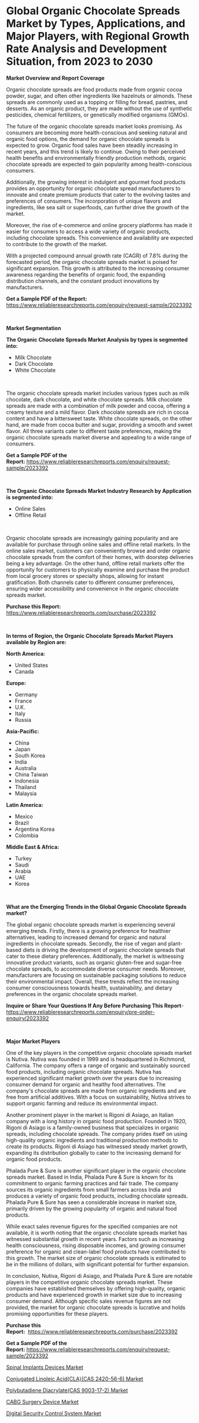 <p><h1>Global Organic Chocolate Spreads Market by Types, Applications, and Major Players, with Regional Growth Rate Analysis and Development Situation, from 2023 to 2030</h1></p><p><strong>Market Overview and Report Coverage</strong></p>
<p><p>Organic chocolate spreads are food products made from organic cocoa powder, sugar, and often other ingredients like hazelnuts or almonds. These spreads are commonly used as a topping or filling for bread, pastries, and desserts. As an organic product, they are made without the use of synthetic pesticides, chemical fertilizers, or genetically modified organisms (GMOs).</p><p>The future of the organic chocolate spreads market looks promising. As consumers are becoming more health-conscious and seeking natural and organic food options, the demand for organic chocolate spreads is expected to grow. Organic food sales have been steadily increasing in recent years, and this trend is likely to continue. Owing to their perceived health benefits and environmentally friendly production methods, organic chocolate spreads are expected to gain popularity among health-conscious consumers.</p><p>Additionally, the growing interest in indulgent and gourmet food products provides an opportunity for organic chocolate spread manufacturers to innovate and create premium products that cater to the evolving tastes and preferences of consumers. The incorporation of unique flavors and ingredients, like sea salt or superfoods, can further drive the growth of the market.</p><p>Moreover, the rise of e-commerce and online grocery platforms has made it easier for consumers to access a wide variety of organic products, including chocolate spreads. This convenience and availability are expected to contribute to the growth of the market.</p><p>With a projected compound annual growth rate (CAGR) of 7.8% during the forecasted period, the organic chocolate spreads market is poised for significant expansion. This growth is attributed to the increasing consumer awareness regarding the benefits of organic food, the expanding distribution channels, and the constant product innovations by manufacturers.</p></p>
<p><strong>Get a Sample PDF of the Report:</strong> <a href="https://www.reliableresearchreports.com/enquiry/request-sample/2023392">https://www.reliableresearchreports.com/enquiry/request-sample/2023392</a></p>
<p>&nbsp;</p>
<p><strong>Market Segmentation</strong></p>
<p><strong>The Organic Chocolate Spreads Market Analysis by types is segmented into:</strong></p>
<p><ul><li>Milk Chocolate</li><li>Dark Chocolate</li><li>White Chocolate</li></ul></p>
<p>&nbsp;</p>
<p><p>The organic chocolate spreads market includes various types such as milk chocolate, dark chocolate, and white chocolate spreads. Milk chocolate spreads are made with a combination of milk powder and cocoa, offering a creamy texture and a mild flavor. Dark chocolate spreads are rich in cocoa content and have a bittersweet taste. White chocolate spreads, on the other hand, are made from cocoa butter and sugar, providing a smooth and sweet flavor. All three variants cater to different taste preferences, making the organic chocolate spreads market diverse and appealing to a wide range of consumers.</p></p>
<p><strong>Get a Sample PDF of the Report:</strong>&nbsp;<a href="https://www.reliableresearchreports.com/enquiry/request-sample/2023392">https://www.reliableresearchreports.com/enquiry/request-sample/2023392</a></p>
<p>&nbsp;</p>
<p><strong>The Organic Chocolate Spreads Market Industry Research by Application is segmented into:</strong></p>
<p><ul><li>Online Sales</li><li>Offline Retail</li></ul></p>
<p>&nbsp;</p>
<p><p>Organic chocolate spreads are increasingly gaining popularity and are available for purchase through online sales and offline retail markets. In the online sales market, customers can conveniently browse and order organic chocolate spreads from the comfort of their homes, with doorstep deliveries being a key advantage. On the other hand, offline retail markets offer the opportunity for customers to physically examine and purchase the product from local grocery stores or specialty shops, allowing for instant gratification. Both channels cater to different consumer preferences, ensuring wider accessibility and convenience in the organic chocolate spreads market.</p></p>
<p><strong>Purchase this Report:</strong>&nbsp; <a href="https://www.reliableresearchreports.com/purchase/2023392">https://www.reliableresearchreports.com/purchase/2023392</a></p>
<p>&nbsp;</p>
<p><strong>In terms of Region, the Organic Chocolate Spreads Market Players available by Region are:</strong></p>
<p>
    <p> <strong> North America: </strong>
        <ul>
            <li>United States</li>
            <li>Canada</li>
        </ul>
        </p> 
    <p> <strong> Europe: </strong>
        <ul>
            <li>Germany</li>
            <li>France</li>
            <li>U.K.</li>
            <li>Italy</li>
            <li>Russia</li>
        </ul>
        </p> 
    <p> <strong> Asia-Pacific: </strong>
        <ul>
            <li>China</li>
            <li>Japan</li>
            <li>South Korea</li>
            <li>India</li>
            <li>Australia</li>
            <li>China Taiwan</li>
            <li>Indonesia</li>
            <li>Thailand</li>
            <li>Malaysia</li>
        </ul>
        </p> 
    <p> <strong> Latin America: </strong>
        <ul>
            <li>Mexico</li>
            <li>Brazil</li>
            <li>Argentina Korea</li>
            <li>Colombia</li>
        </ul>
        </p> 
    <p> <strong> Middle East & Africa: </strong>
        <ul>
            <li>Turkey</li>
            <li>Saudi</li>
            <li>Arabia</li>
            <li>UAE</li>
            <li>Korea</li>
        </ul>
    </p>
    </p>
<p>&nbsp;</p>
<p><strong>What are the Emerging Trends in the Global Organic Chocolate Spreads market?</strong></p>
<p><p>The global organic chocolate spreads market is experiencing several emerging trends. Firstly, there is a growing preference for healthier alternatives, leading to increased demand for organic and natural ingredients in chocolate spreads. Secondly, the rise of vegan and plant-based diets is driving the development of organic chocolate spreads that cater to these dietary preferences. Additionally, the market is witnessing innovative product variants, such as organic gluten-free and sugar-free chocolate spreads, to accommodate diverse consumer needs. Moreover, manufacturers are focusing on sustainable packaging solutions to reduce their environmental impact. Overall, these trends reflect the increasing consumer consciousness towards health, sustainability, and dietary preferences in the organic chocolate spreads market.</p></p>
<p><strong>Inquire or Share Your Questions If Any Before Purchasing This Report</strong>- <a href="https://www.reliableresearchreports.com/enquiry/pre-order-enquiry/2023392">https://www.reliableresearchreports.com/enquiry/pre-order-enquiry/2023392</a></p>
<p>&nbsp;</p>
<p><strong>Major Market Players</strong></p>
<p><p>One of the key players in the competitive organic chocolate spreads market is Nutiva. Nutiva was founded in 1999 and is headquartered in Richmond, California. The company offers a range of organic and sustainably sourced food products, including organic chocolate spreads. Nutiva has experienced significant market growth over the years due to increasing consumer demand for organic and healthy food alternatives. The company's chocolate spreads are made from organic ingredients and are free from artificial additives. With a focus on sustainability, Nutiva strives to support organic farming and reduce its environmental impact.</p><p>Another prominent player in the market is Rigoni di Asiago, an Italian company with a long history in organic food production. Founded in 1920, Rigoni di Asiago is a family-owned business that specializes in organic spreads, including chocolate spreads. The company prides itself on using high-quality organic ingredients and traditional production methods to create its products. Rigoni di Asiago has witnessed steady market growth, expanding its distribution globally to cater to the increasing demand for organic food products.</p><p>Phalada Pure & Sure is another significant player in the organic chocolate spreads market. Based in India, Phalada Pure & Sure is known for its commitment to organic farming practices and fair trade. The company sources its organic ingredients from small farmers across India and produces a variety of organic food products, including chocolate spreads. Phalada Pure & Sure has seen a considerable increase in market size, primarily driven by the growing popularity of organic and natural food products.</p><p>While exact sales revenue figures for the specified companies are not available, it is worth noting that the organic chocolate spreads market has witnessed substantial growth in recent years. Factors such as increasing health consciousness, rising disposable incomes, and growing consumer preference for organic and clean-label food products have contributed to this growth. The market size of organic chocolate spreads is estimated to be in the millions of dollars, with significant potential for further expansion.</p><p>In conclusion, Nutiva, Rigoni di Asiago, and Phalada Pure & Sure are notable players in the competitive organic chocolate spreads market. These companies have established themselves by offering high-quality, organic products and have experienced growth in market size due to increasing consumer demand. Although specific sales revenue figures are not provided, the market for organic chocolate spreads is lucrative and holds promising opportunities for these players.</p></p>
<p><strong>Purchase this Report:</strong>&nbsp;&nbsp;<a href="https://www.reliableresearchreports.com/purchase/2023392">https://www.reliableresearchreports.com/purchase/2023392</a></p>
<p></p>
<p><strong>Get a Sample PDF of the Report:</strong>&nbsp;<a href="https://www.reliableresearchreports.com/enquiry/request-sample/2023392">https://www.reliableresearchreports.com/enquiry/request-sample/2023392</a></p>
<p><p><a href="https://github.com/gshchiplitsov/Market-Research-Report-List-1/blob/main/spinal-implants-devices-market.md">Spinal Implants Devices Market</a></p><p><a href="https://medium.com/@maryg156987/conjugated-linoleic-acid-cla-cas-2420-56-6-market-analysis-its-cagr-market-segmentation-and-e6e40693c781">Conjugated Linoleic Acid(CLA)(CAS 2420-56-6) Market</a></p><p><a href="https://medium.com/@nathanl41025/polybutadiene-diacrylate-cas-9003-17-2-market-trends-forecast-and-competitive-analysis-to-2030-0a4c073fc378">Polybutadiene Diacrylate(CAS 9003-17-2) Market</a></p><p><a href="https://github.com/rahu1503/Market-Research-Report-List-1/blob/main/cabg-surgery-device-market.md">CABG Surgery Device Market</a></p><p><a href="https://www.linkedin.com/pulse/digital-security-control-system-market-challenges-opportunities-augoe/">Digital Security Control System Market</a></p></p>